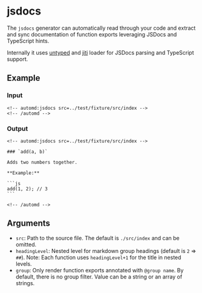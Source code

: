 # jsdocs

The `jsdocs` generator can automatically read through your code and extract and sync documentation of function exports leveraging JSDocs and TypeScript hints.

Internally it uses [untyped](https://untyped.unjs.io/) and [jiti](https://github.com/unjs/jiti) loader for JSDocs parsing and TypeScript support.

<!-- automd:example generator=jsdocs src="../test/fixture/src/index" -->

## Example

### Input

    <!-- automd:jsdocs src=../test/fixture/src/index -->
    <!-- /automd -->

### Output

    <!-- automd:jsdocs src=../test/fixture/src/index -->
    
    ### `add(a, b)`
    
    Adds two numbers together.
    
    **Example:**
    
    ```js
    add(1, 2); // 3
    ```
    
    <!-- /automd -->

<!-- /automd -->

## Arguments

- `src`: Path to the source file. The default is `./src/index` and can be omitted.
- `headingLevel`: Nested level for markdown group headings (default is `2` => `##`). Note: Each function uses `headingLevel+1` for the title in nested levels.
- `group`: Only render function exports annotated with `@group name`. By default, there is no group filter. Value can be a string or an array of strings.

